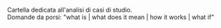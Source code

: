 Cartella dedicata all'analisi di casi di studio.  
Domande da porsi: "what is | what does it mean | how it works | what if"
